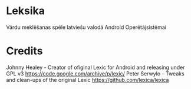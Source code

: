 # Leksika
Vārdu meklēšanas spēle latviešu valodā Android Operētājsistēmai

# Credits
Johnny Healey - Creator of ofiginal Lexic for Android and releasing under GPL v3 https://code.google.com/archive/p/lexic/
Peter Serwylo - Tweaks and clean-ups of the original Lexic https://github.com/lexica/lexica


